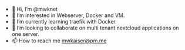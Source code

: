 - 👋 Hi, I’m @mwknet
- 👀 I’m interested in Webserver, Docker and VM.
- 🌱 I’m currently learning traefik with Docker.
- 💞️ I’m looking to collaborate on multi tenant nextcloud applications on one server.
- 📫 How to reach me mwkaiser@pm.me

<!---
mwknet/mwknet is a ✨ special ✨ repository because its `README.md` (this file) appears on your GitHub profile.
You can click the Preview link to take a look at your changes.
--->

